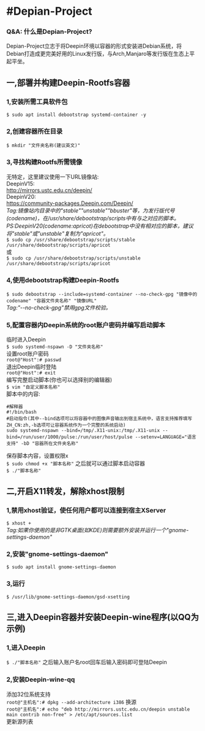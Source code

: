 # #Depian-Project
### Q&A: 什么是Depian-Project?  
Depian-Project立志于将Deepin环境以容器的形式安装进Debian系统，将Debian打造成更完美好用的Linux发行版，与Arch,Manjaro等发行版在生态上平起平坐。  
## 一,部署并构建Deepin-Rootfs容器
### 1,安装所需工具软件包
`$ sudo apt install debootstrap systemd-container -y`
### 2,创建容器所在目录
`$ mkdir "文件夹名称(建议英文)"`
### 3,寻找构建Rootfs所需镜像
无特定，这里建议使用一下URL镜像站:  
DeepinV15:  
http://mirrors.ustc.edu.cn/deepin/  
DeepinV20:  
https://community-packages.Deepin.com/Deepin/  
*Tag:镜像站内目录中的"stable""unstable""bbuster"等，为发行版代号(codename)，在/usr/share/debootstrap/scripts中有与之对应的脚本。*  
*PS:DeepinV20(codename:apricot)在debootstrap中没有相对应的脚本，建议将"stable"或"unstable"复制为"apricot"。*  
`$ sudo cp /usr/share/debootstrap/scripts/stable /usr/share/debootstrap/scripts/apricot`  
或  
`$ sudo cp /usr/share/debootstrap/scripts/unstable /usr/share/debootstrap/scripts/apricot`  
### 4,使用debootstrap构建Deepin-Rootfs
`$ sudo debootstrap --include=systemd-container --no-check-gpg "镜像中的codename" "容器文件夹名称" "镜像URL"`  
*Tag:"--no-check-gpg"禁用gpg文件校验。*  
### 5,配置容器内Deepin系统的root账户密码并编写启动脚本
临时进入Deepin  
`$ sudo systemd-nspawn -D "文件夹名称"`  
设置root账户密码  
`root@"Host":# passwd`  
退出Deepin临时登陆  
`root@"Host":# exit`  
编写完整启动脚本(你也可以选择别的编辑器)  
`$ vim "自定义脚本名称"`  
脚本中的内容:  
``` 
#解释器
#!/bin/bash
#启动指令(其中--bind选项可以将容器中的图像声音输出到宿主系统中，语言支持推荐填写ZH_CN:zh,-b选项可让容器系统作为一个完整的系统启动)
sudo systemd-nspawn --bind=/tmp/.X11-unix:/tmp/.X11-unix --bind=/run/user/1000/pulse:/run/user/host/pulse --setenv=LANGUAGE="语言支持" -bD "容器所在文件夹名称"
```
保存脚本内容，设置权限x  
`$ sudo chmod +x "脚本名称"`
之后就可以通过脚本启动容器  
`$ ./"脚本名称"`  
## 二,开启X11转发，解除xhost限制  
### 1,禁用xhost验证，使任何用户都可以连接到宿主XServer  
`$ xhost +`  
*Tag:如果你使用的是非GTK桌面(如KDE)则需要额外安装并运行一个"gnome-settings-daemon"*  
### 2,安装"gnome-settings-daemon"  
`$ sudo apt install gnome-settings-daemon`  
### 3,运行  
`$ /usr/lib/gnome-settings-daemon/gsd-xsetting`  
## 三,进入Deepin容器并安装Deepin-wine程序(以QQ为示例)  
### 1,进入Deepin  
`$ ./"脚本名称"`
之后输入账户名root回车后输入密码即可登陆Deepin  
### 2,安装Deepin-wine-qq  
添加32位系统支持  
`root@"主机名":# dpkg --add-architecture i386`
换源  
`root@"主机名":# echo "deb http://mirrors.ustc.edu.cn/deepin unstable main contrib non-free" > /etc/apt/sources.list`  
更新源列表  


